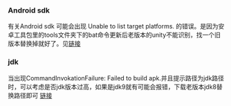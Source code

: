 ### Android sdk 
有关Android sdk 可能会出现 Unable to list target platforms. 的错误。是因为安卓工具包里的tools文件夹下的bat命令更新后老版本的unity不能识别，找一个旧版本替换掉就好了。见[链接](https://www.cnblogs.com/we-hjb/archive/2017/04/27/6776371.html "链接")  
### jdk  
当出现CommandInvokationFailure: Failed to build apk.并且提示路径为jdk路径时，可以考虑是否jdk版本过高，如果是jdk9就有可能会报错，下载老版本jdk8替换路径即可 [链接](http://www.oracle.com/technetwork/java/javase/downloads/jdk8-downloads-2133151.html)
